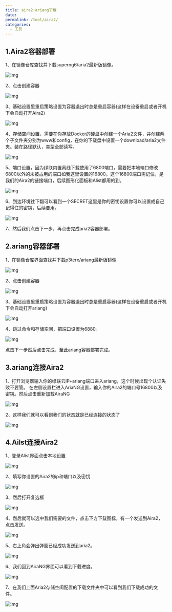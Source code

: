 ```yaml
---
title: aira2+ariang下载
date:
permalink: /tool/aira2/
categories:
  - 工具
---
```


## 1.Aira2容器部署

1、在镜像仓库查找并下载superng6/aria2最新版镜像。

![img](./img/0201.png)

2、点击创建容器

![img](./img/0202.png)

3、基础设置里重启策略设置为容器退出时总是重启容器(这样在设备重启或者开机下会自动打开Aira2)

![img](./img/0203.png)

4、存储空间设置，需要在你存放Docker的硬盘中创建一个Aria2文件，并创建两个子文件夹分别为www和config，在你的下载盘中设置一个download/aria2文件夹。装在路径默认，类型全部读写。

![img](./img/0204.png)

5、端口设置，因为绿联内置离线下载使用了6800端口，需要把本地端口修改6800以外的未被占用的端口如我这里设置的16800。这个16800端口需记住，是我们的Aira2的链接端口，后续图形化面板和Alist都用的到。

![img](./img/0205.png)

6、到达环境往下翻可以看到一个SECRET这里是你的密钥设置你可以设置成自己记得住的密钥，后续要用。

![img](./img/0206.png)

7、然后我们点击下一步，再点击完成aria2容器部署。

## 2.ariang容器部署

1、在镜像仓库界面查找并下载p3terx/ariang最新版镜像

![img](./img/0207.png)

2、点击创建容器

![img](./img/0208.png)

3、基础设置里重启策略设置为容器退出时总是重启容器(这样在设备重启或者开机下会自动打开ariang)

![img](./img/0209.png)

4、跳过命令和存储空间，把端口设置为6880。

![img](./img/0210.png)

点击下一步然后点击完成，至此ariang容器部署完成。

## 3.ariang连接Aira2

1、打开浏览器输入你的绿联云IP+ariang端口进入ariang，这个时候出现个认证失败不要管。 在左侧设置栏进入AriaNG设置，输入你的Aira2的端口号16800以及密钥。然后点击重新加载AiraNG

![img](./img/0211.png)

2、这样我们就可以看到我们的状态就是已经连接的状态了

![img](./img/0212.png)

## 4.Ailst连接Aira2

1、登录Alist界面点击本地设置

![img](./img/0213.png)

2、填写你设置的Aira2的ip和端口以及密钥

![img](./img/0214.png)

3、然后打开复选框

![img](./img/0215.png)

4、然后就可以选中我们需要的文件，点击下方下载图标，有一个发送到Aira2，点击发送。

![img](./img/0216.png)

5、右上角会弹出弹窗已经成功发送到aria2。

![img](./img/0217.png)

6、我们回到AiraNG界面可以看到下载进度。

![img](./img/0218.png)

7、在我们上面Aria2存储空间配置的下载文件夹中可以看到我们下载成功的文件。

![img](./img/0219.png)

